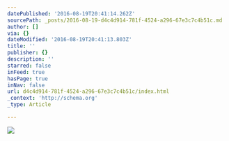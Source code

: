 ```yaml
---
datePublished: '2016-08-19T20:41:14.262Z'
sourcePath: _posts/2016-08-19-d4c4d914-781f-4524-a296-67e3c7c4b51c.md
author: []
via: {}
dateModified: '2016-08-19T20:41:13.803Z'
title: ''
publisher: {}
description: ''
starred: false
inFeed: true
hasPage: true
inNav: false
url: d4c4d914-781f-4524-a296-67e3c7c4b51c/index.html
_context: 'http://schema.org'
_type: Article

---
```

![](https://the-grid-user-content.s3-us-west-2.amazonaws.com/e0c91a23-c4f9-4ad4-abdb-140a62175ee0.jpg)